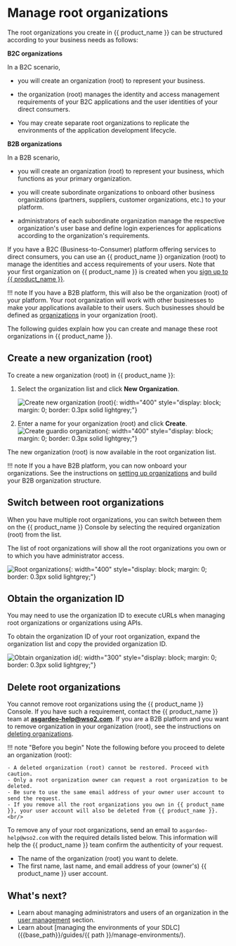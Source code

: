 # Manage root organizations

The root organizations you create in {{ product_name }} can be structured according to your business needs as follows:

**B2C organizations**

In a B2C scenario,

- you will create an organization (root) to represent your business.

- the organization (root) manages the identity and access management requirements of your B2C applications and the user identities of your direct consumers.

- You may create separate root organizations to replicate the environments of the application development lifecycle.

**B2B organizations**

In a B2B scenario,

- you will create an organization (root) to represent your business, which functions as your primary organization.

- you will create subordinate organizations to onboard other business organizations (partners, suppliers, customer organizations, etc.) to your platform.

- administrators of each subordinate organization manage the respective organization's user base and define login experiences for applications according to the organization's requirements.

If you have a B2C (Business-to-Consumer) platform offering services to direct consumers, you can use an {{ product_name }} organization (root) to manage the identities and access requirements of your users. Note that your first organization on {{ product_name }} is created when you [sign up to {{ product_name }}]({{base_path}}/get-started/create-asgardeo-account/).

!!! note
    If you have a B2B platform, this will also be the organization (root) of your platform. Your root organization will work with other businesses to make your applications available to their users. Such businesses should be defined as [organizations]({{base_path}}/guides/organization-management/manage-organizations/) in your organization (root).

The following guides explain how you can create and manage these root organizations in {{ product_name }}.

## Create a new organization (root)

To create a new organization (root) in {{ product_name }}:

1. Select the organization list and click **New Organization**.

    ![Create new organization (root)]({{base_path}}/assets/img/guides/organization/manage-organizations/create-new-organization.png){: width="400" style="display: block; margin: 0; border: 0.3px solid lightgrey;"}

2. Enter a name for your organization (root) and click **Create**.
    ![Create guardio organization]({{base_path}}/assets/img/guides/organization/manage-organizations/create-guardio-org.png){: width="400" style="display: block; margin: 0; border: 0.3px solid lightgrey;"}

The new organization (root) is now available in the root organization list.

!!! note
    If you a have B2B platform, you can now onboard your organizations. See the instructions on [setting up organizations]({{base_path}}/guides/organization-management/manage-organizations/) and build your B2B organization structure.

## Switch between root organizations

When you have multiple root organizations, you can switch between them on the {{ product_name }} Console by selecting the required organization (root) from the list.

The list of root organizations will show all the root organizations you own or to which you have administrator access.

![Root organizations]({{base_path}}/assets/img/guides/organization/manage-organizations/root-organizations.png){: width="400" style="display: block; margin: 0; border: 0.3px solid lightgrey;"}

## Obtain the organization ID

You may need to use the organization ID to execute cURLs when managing root organizations or organizations using APIs.

To obtain the organization ID of your root organization, expand the organization list and copy the provided organization ID.

![Obtain organization id]({{base_path}}/assets/img/guides/organization/manage-organizations/obtain-organization-id.png){: width="300" style="display: block; margin: 0; border: 0.3px solid lightgrey;"}

## Delete root organizations

You cannot remove root organizations using the {{ product_name }} Console. If you have such a requirement, contact the {{ product_name }} team at **asgardeo-help@wso2.com**.
If you are a B2B platform and you want to remove organization in your organization (root), see the instructions on [deleting organizations]({{base_path}}/guides/organization-management/manage-organizations/#delete-organizations).

!!! note "Before you begin"
    Note the following before you proceed to delete an organization (root): </br>

    - A deleted organization (root) cannot be restored. Proceed with caution.
    - Only a root organization owner can request a root organization to be deleted.
    - Be sure to use the same email address of your owner user account to send the request.
    - If you remove all the root organizations you own in {{ product_name }}, your user account will also be deleted from {{ product_name }}. <br/>

To remove any of your root organizations, send an email to `asgardeo-help@wso2.com` with the required details listed below. This information will help the {{ product_name }} team confirm the authenticity of your request.
- The name of the organization (root) you want to delete.
- The first name, last name, and email address of your (owner's) {{ product_name }} user account.

## What's next?
- Learn about managing administrators and users of an organization in the [user management]({{base_path}}/guides/users/) section.
- Learn about [managing the environments of your SDLC]({{base_path}}/guides/{{ path }}/manage-environments/).
